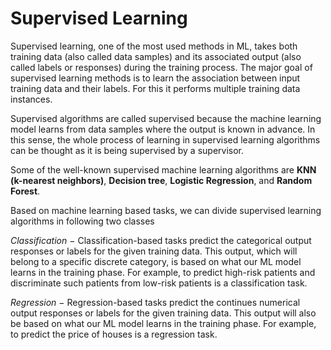 # Supervised Learning
Supervised learning, one of the most used methods in ML, takes both training data (also called data samples) and its associated output (also called labels or responses) during the training process. The major goal of supervised learning methods is to learn the association between input training data and their labels. For this it performs multiple training data instances.

Supervised algorithms are called supervised because the machine learning model learns from data samples where the output is known in advance. In this sense, the whole process of learning in supervised learning algorithms can be thought as it is being supervised by a supervisor.

Some of the well-known supervised machine learning algorithms are **KNN (k-nearest neighbors)**, **Decision tree**, **Logistic Regression**, and **Random Forest**.

Based on machine learning based tasks, we can divide supervised learning algorithms in following two classes

*Classification* − Classification-based tasks predict the categorical output responses or labels for the given training data. This output, which will belong to a specific discrete category, is based on what our ML model learns in the training phase. For example, to predict high-risk patients and discriminate such patients from low-risk patients is a classification task.

*Regression* − Regression-based tasks predict the continues numerical output responses or labels for the given training data. This output will also be based on what our ML model learns in the training phase. For example, to predict the price of houses is a regression task.

